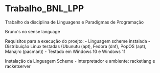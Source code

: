 # Trabalho_BNL_LPP

Trabalho da disciplina de Linguagens e Paradigmas de Programação 

Bruno's no sense language

Requisitos para a execução do proejto:
    - Linguagem scheme instalada
    - Distribuição Linux testadas (Ubunutu (apt), Fedora (dnf), PopOS (apt), Manajro (pacman))
    - Testado em Windows 10 e Windows 11

Instalação da Linguagem Scheme
    - interpretador e ambiente: racketlang e racketserver



